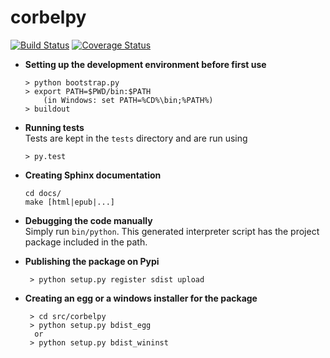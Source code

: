 corbelpy
==========================

[![Build Status](https://travis-ci.org/RomRuben/corbel-py.svg?branch=master)](https://travis-ci.org/RomRuben/corbel-py)
[![Coverage Status](https://coveralls.io/repos/github/RomRuben/corbel-py/badge.svg?branch=master)](https://coveralls.io/github/RomRuben/corbel-py?branch=master)


  * **Setting up the development environment before first use**
  
        > python bootstrap.py
        > export PATH=$PWD/bin:$PATH  
            (in Windows: set PATH=%CD%\bin;%PATH%)
        > buildout
       
  * **Running tests**  
    Tests are kept in the `tests` directory and are run using

        > py.test
    
  * **Creating Sphinx documentation**
  
        cd docs/
        make [html|epub|...]

  * **Debugging the code manually**      
    Simply run `bin/python`. This generated interpreter script has the project package included in the path.
    
  * **Publishing the package on Pypi**
  
         > python setup.py register sdist upload
       
  * **Creating an egg or a windows installer for the package**
  
         > cd src/corbelpy
         > python setup.py bdist_egg
          or
         > python setup.py bdist_wininst
